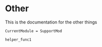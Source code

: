 # Other
This is the documentation for the other things

```@meta
CurrentModule = SupportMod
```


```@docs
helper_func1
```
